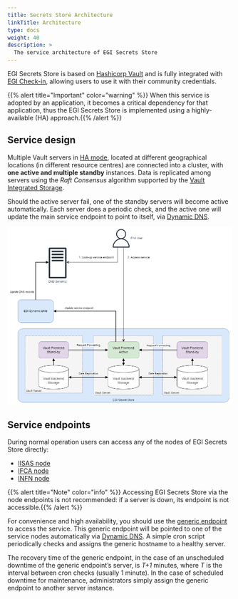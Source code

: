 ```yaml
---
title: Secrets Store Architecture
linkTitle: Architecture
type: docs
weight: 40
description: >
  The service architecture of EGI Secrets Store
---
```


EGI Secrets Store is based on [Hashicorp Vault](https://www.vaultproject.io/)
and is fully integrated with [EGI Check-in](../../../aai/check-in/), allowing
users to use it with their community credentials.

{{% alert title="Important" color="warning" %}} When this
service is adopted by an application, it becomes a critical dependency for that
application, thus the EGI Secrets Store is implemented using a highly-available
(HA) approach.{{% /alert %}}

## Service design

Multiple Vault servers in
[HA mode](https://developer.hashicorp.com/vault/docs/concepts/ha),
located at different geographical locations (in different resource centres) are
connected into a cluster, with **one active and multiple standby** instances.
Data is replicated among servers using the _Raft Consensus_ algorithm supported
by the
[Vault Integrated Storage](https://developer.hashicorp.com/vault/docs/concepts/integrated-storage).

Should the active server fail, one of the standby servers will become active
automatically. Each server does a periodic check, and the active one will
update the main service endpoint to point to itself, via
[Dynamic DNS](../../../compute/cloud-compute/dynamic-dns/).

![Service design](sstore-design.png)

## Service endpoints

During normal operation users can access any of the nodes of EGI Secrets Store
directly:

- [IISAS node](https://vault-iisas.services.fedcloud.eu:8200)
- [IFCA node](https://vault-ifca.services.fedcloud.eu:8200)
- [INFN node](https://vault-infn.services.fedcloud.eu:8200)

{{% alert title="Note" color="info" %}} Accessing EGI Secrets Store via the
node endpoints is not recommended: if a server is down, its endpoint is not
accessible.{{% /alert %}}

For convenience and high availability, you should use the
[generic endpoint](https://vault.services.fedcloud.eu:8200) to access the
service. This generic endpoint will be pointed to one of the service nodes
automatically via [Dynamic DNS](../../../compute/cloud-compute/dynamic-dns/).
A simple cron script periodically checks and assigns the generic hostname to
a healthy server.

The recovery time of the generic endpoint, in the case of an unscheduled
downtime of the generic endpoint’s server, is _T+1_ minutes, where _T_ is the
interval between cron checks (usually 1 minute). In the case of scheduled
downtime for maintenance, administrators simply assign the generic endpoint to
another server instance.
